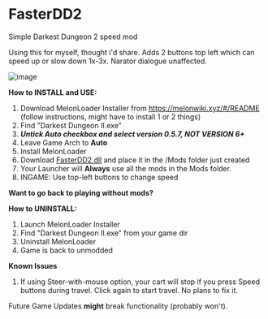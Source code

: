 # FasterDD2
Simple Darkest Dungeon 2 speed mod

Using this for myself, thought i'd share.
Adds 2 buttons top left which can speed up or slow down 1x-3x.
Narator dialogue unaffected.


![image](https://github.com/stefanescu/FasterDD2/assets/5994641/ff035176-f4d4-40f9-9d84-fc2d197ae37d)


**How to INSTALL and USE:**
1) Download MelonLoader Installer from https://melonwiki.xyz/#/README (follow instructions, might have to install 1 or 2 things)
2) Find "Darkest Dungeon II.exe"
3) _**Untick Auto checkbox and select version 0.5.7, NOT VERSION 6+**_
4) Leave Game Arch to **Auto**
5) Install MelonLoader
6) Download [FasterDD2.dll](https://github.com/stefanescu/FasterDD2/blob/9a364af61ab8a19a1605e564a0a92619c008b6c6/Fasterdd2.dll) and place it in the /Mods folder  just created 
7) Your Launcher will **Always** use all the mods in the Mods folder.
8) INGAME: Use  top-left buttons to change speed




**Want to go back to playing without mods?**

**How to UNINSTALL:**
1) Launch MelonLoader Installer
2) Find "Darkest Dungeon II.exe" from your game dir
3) Uninstall MelonLoader
4) Game is back to unmodded


**Known Issues**
1) If using Steer-with-mouse option, your cart will stop if you press Speed buttons during travel. Click again to start travel. No plans to fix it. 

Future Game Updates **might** break functionality (probably won't).
